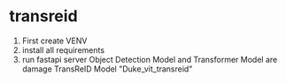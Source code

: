 # transreid
1. First create VENV
2. install all requirements
3. run fastapi server
Object Detection Model and Transformer Model are damage
TransReID Model "Duke_vit_transreid"
